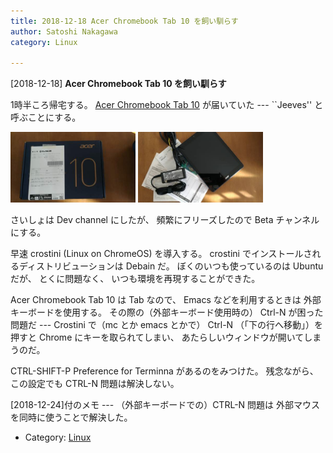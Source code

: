 ```yaml
---
title: 2018-12-18 Acer Chromebook Tab 10 を飼い馴らす
author: Satoshi Nakagawa
category: Linux

---
```


[2018-12-18] **Acer Chromebook Tab 10 を飼い馴らす** 

 1時半ころ帰宅する。
[Acer Chromebook Tab 10](https://acerjapan.com/tablet-smartphone/chromebook/chromebooktab10/) が届いていた ---
``Jeeves'' と呼ぶことにする。

<a href="/pict/2018-12-18-acer-1.jpg"><img src="/pict/2018-12-18-acer-1.jpg" alt="" width="200"/></a>
<a href="/pict/2018-12-18-acer-2.jpg"><img src="/pict/2018-12-18-acer-2.jpg" alt="" width="200"/></a>

 さいしょは
Dev channel にしたが、
頻繁にフリーズしたので
Beta チャンネルにする。

 早速 crostini (Linux on ChromeOS) を導入する。
crostini でインストールされるディストリビューションは
Debain だ。
ぼくのいつも使っているのは Ubuntu だが、
とくに問題なく、
いつも環境を再現することができた。

 Acer Chromebook Tab 10 は Tab なので、
Emacs などを利用するときは
外部キーボードを使用する。
その際の（外部キーボード使用時の）
Ctrl-N が困った問題だ ---
Crostini で（mc とか emacs とかで）
Ctrl-N （「下の行へ移動」）を押すと
Chrome にキーを取られてしまい、
あたらしいウィンドウが開いてしまうのだ。

 CTRL-SHIFT-P Preference for
Terminna があるのをみつけた。
残念ながら、
この設定でも CTRL-N 問題は解決しない。

 [2018-12-24]付のメモ ---
（外部キーボードでの）CTRL-N 問題は
外部マウスを同時に使うことで解決した。

- Category: [Linux](https://merapano.github.io/categories.html#Linux)

